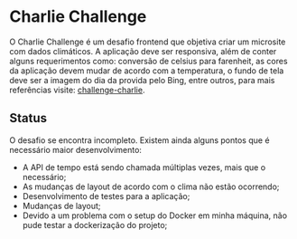 # Charlie Challenge

O Charlie Challenge é um desafio frontend que objetiva criar um microsite com dados climáticos. A aplicação deve ser responsiva, além de conter alguns requerimentos como: conversão de celsius para farenheit, as cores da aplicação devem mudar de acordo com a temperatura, o fundo de tela deve ser a imagem do dia da provida pelo Bing, entre outros, para mais referências visite: [challenge-charlie](https://github.com/hurbcom/challenge-charlie).

## Status

O desafio se encontra incompleto. Existem ainda alguns pontos que é necessário maior desenvolvimento:
-   A API de tempo está sendo chamada múltiplas vezes, mais que o necessário;
-   As mudanças de layout de acordo com o clima não estão ocorrendo;
-   Desenvolvimento de testes para a aplicação;
-   Mudanças de layout;
-   Devido a um problema com o setup do Docker em minha máquina, não pude testar a dockerização do projeto;
